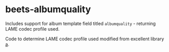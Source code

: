 # beets-albumquality
Includes support for album template field titled `albumquality` - returning LAME codec profile used.

Code to determine LAME codec profile used modified from excellent library [a](https://bitbucket.org/brodie/dnuos/src).
